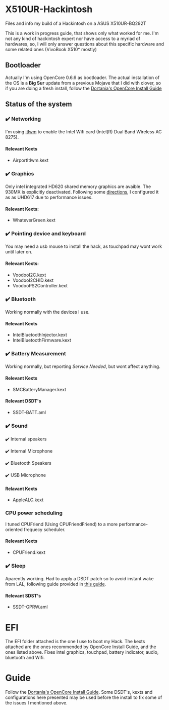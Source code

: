 # X510UR-Hackintosh
Files and info my build of a Hackintosh on a ASUS X510UR-BQ292T

This is a work in progress guide, that shows only what worked for me. I'm not any kind of hackintosh expert nor have access to a myriad of hardwares, so, I will only answer questions about this specific hardware and some related ones (VivoBook X510* mostly)

## Bootloader

Actually I'm using OpenCore 0.6.6 as bootloader. The actual installation of the OS is a **Big Sur** update from a previous Mojave that I did with clover, so if you are doing a fresh install, follow the [Dortania's OpenCore Install Guide](https://dortania.github.io/OpenCore-Install-Guide/)

## Status of the system

### :heavy_check_mark: Networking
I'm using [itlwm](https://openintelwireless.github.io/itlwm/) to enable the Intel Wifi card (Intel(R) Dual Band Wireless AC 8275). 

#### Relevant Kexts
- AirportItlwm.kext

### :heavy_check_mark: Graphics
Only intel integrated HD620 shared memory graphics are avaible. The 930MX is explicitly deactivated. Following some [directions](https://www.reddit.com/r/hackintosh/comments/gjksrk/smbios_framebuffer_and_performance/), I configured it as as UHD617 due to performance issues.

#### Relevant Kexts:
- WhateverGreen.kext

### :heavy_check_mark: Pointing device and keyboard
You may need a usb mouse to install the hack, as touchpad may wont work until later on. 

#### Relevant Kexts:
- VoodooI2C.kext
- VoodooI2CHID.kext
- VoodooPS2Controller.kext

### :heavy_check_mark: Bluetooth
Working normally with the devices I use.

#### Relevant Kexts
- IntelBluetoothInjector.kext
- IntelBluetoothFirmware.kext

### :heavy_check_mark: Battery Measurement
Working normally, but reporting *Service Needed*, but wont affect anything.

#### Relevant Kexts
- SMCBatteryManager.kext

#### Relevant DSDT's
- SSDT-BATT.aml

### :heavy_check_mark: Sound 
:heavy_check_mark: Internal speakers 
 
:heavy_check_mark: Internal Microphone 

:heavy_check_mark: Bluetooth Speakers 

:heavy_check_mark: USB Microphone 

#### Relavant Kexts
- AppleALC.kext

### CPU power scheduling
I tuned CPUFriend (Using CPUFriendFriend) to a more performance-oriented frequecy scheduler. 

#### Relevant Kexts
- CPUFriend.kext

### ✔️ Sleep
Aparently working. Had to apply a DSDT patch so to avoid instant wake from LAL, following guide provided in [this guide](https://dortania.github.io/OpenCore-Post-Install/usb/misc/instant-wake.html). 

#### Relevant SDST's
- SSDT-GPRW.aml

# EFI
The EFI folder attached is the one I use to boot my Hack. The kexts attached are the ones recommended by OpenCore Install Guide, and the ones listed above. Fixes intel graphics, touchpad, battery indicator, audio, bluetooth and Wifi. 

# Guide

Follow the [Dortania's OpenCore Install Guide](https://dortania.github.io/OpenCore-Install-Guide/). Some DSDT's, kexts and configurations here presented may be used before the install to fix some of the issues I mentioned above.
